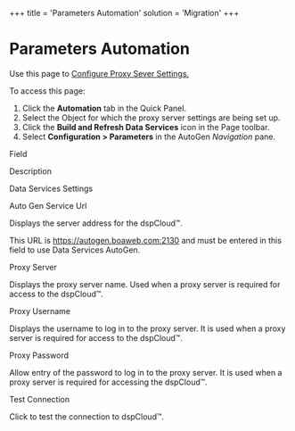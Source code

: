 +++
title = 'Parameters Automation'
solution = 'Migration'
+++

# Parameters Automation

<div class="use">

Use this page to [Configure Proxy Sever
Settings.](../../Data_Services_AutoGen/Use_Cases/Configure_Proxy_Server_Settings.htm)

</div>

To access this page:

1.  Click the **Automation** tab in the Quick Panel.
2.  Select the Object for which the proxy server settings are being set
    up.
3.  Click the **Build and Refresh Data Services** icon in the Page
    toolbar.
4.  Select **Configuration \> Parameters** in the AutoGen *Navigation*
    pane.

Field

Description

Data Services Settings

Auto Gen Service Url

Displays the server address for the dspCloud™.

This URL is https://autogen.boaweb.com:2130 and must be entered in this
field to use Data Services AutoGen.

Proxy Server

Displays the proxy server name. Used when a proxy server is required for
access to the dspCloud™.

Proxy Username

Displays the username to log in to the proxy server. It is used when a
proxy server is required for access to the dspCloud™.

Proxy Password

Allow entry of the password to log in to the proxy server. It is used
when a proxy server is required for accessing the dspCloud™.

Test Connection

Click to test the connection to dspCloud™.
